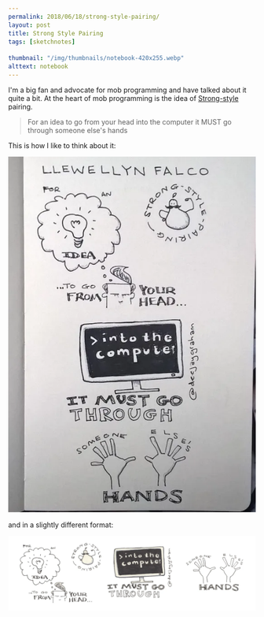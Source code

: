 ```yaml
---
permalink: 2018/06/18/strong-style-pairing/
layout: post
title: Strong Style Pairing
tags: [sketchnotes]

thumbnail: "/img/thumbnails/notebook-420x255.webp"
alttext: notebook
---
```


I'm a big fan and advocate for mob programming and have talked about it
quite a bit. At the heart of mob programming is the idea of
<a href="https://llewellynfalco.blogspot.com/2014/06/llewellyns-strong-style-pairing.html" alt="link to Llewellyn Falcos post">Strong-style</a> pairing.

<blockquote>For an idea to go from your head into the computer 
it MUST go through someone else's hands</blockquote>

This is how I like to think about it:

<img src="/img/posts/strong-style-pairing/strong-style-pairing.webp" alt="strong style sketchnote"/>

and in a slightly different format:

<img src="/img/posts/strong-style-pairing/strong-style-pairing-landscape-lofi.webp" alt="strong style sketchnote"/>
